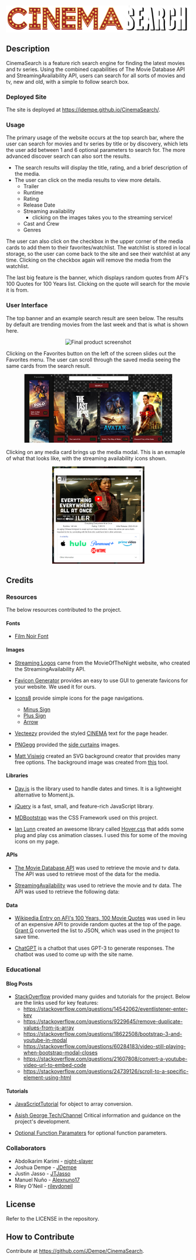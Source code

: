 <p align="center"><img src="./assets/images/header-images/cinemasearchbanner.png?raw=true" alt="CINEMA SEARCH"/></p>

## Description

CinemaSearch is a feature rich search engine for finding the latest movies and tv series.  Using the combined capabilities of The Movie Database API and StreamingAvailability API, users can search for all sorts of movies and tv, new and old, with a simple to follow search box.

### Deployed Site

The site is deployed at https://jdempe.github.io/CinemaSearch/.

### Usage

The primary usage of the website occurs at the top search bar, where the user can search for movies and tv series by title or by discovery, which lets the user add between 1 and 6 optional parameters to search for.  The more advanced discover search can also sort the results.

- The search results will display the title, rating, and a brief description of the media.
- The user can click on the media results to view more details.
  - Trailer
  - Runtime
  - Rating
  - Release Date
  - Streaming availability
    - clicking on the images takes you to the streaming service!
  - Cast and Crew
  - Genres

The user can also click on the checkbox in the upper corner of the media cards to add them to their favorites/watchlist. The watchlist is stored in local storage, so the user can come back to the site and see their watchlist at any time.  Clicking on the checkbox again will remove the media from the watchlist.

The last big feature is the banner, which displays random quotes from AFI's 100 Quotes for 100 Years list.  Clicking on the quote will search for the movie it is from.

### User Interface

The top banner and an example search result are seen below.  The results by default are trending movies from the last week and that is what is shown here.

<p align="center"><img src="./assets/images/screenshot_final.png?raw=true" alt="Final product screenshot" width=80%/></p>

Clicking on the Favorites button on the left of the screen slides out the Favorites menu.  The user can scroll through the saved media seeing the same cards from the search result.

<p align="center"><img src="./assets/images/favorites.png?raw=true" alt="favorites sidebar screenshot" width=80%/></p>

Clicking on any media card brings up the media modal.  This is an exmaple of what that looks like, with the streaming availability icons shown.

<p align="center"><img src="./assets/images/modal.png?raw=true" alt="media modal" width=50%/></p>

## Credits


### Resources

The below resources contributed to the project.


#### Fonts

- [Film Noir Font](https://www.fontspace.com/film-noir-font-f41004)

#### Images
- [Streaming Logos](https://www.movieofthenight.com/) came from the MovieOfTheNight website, who created the StreamingAvailability API.
- [Favicon Generator](https://favicon.io/favicon-generator/) provides an easy to use GUI to generate favicons for your website.  We used it for ours.

- [Icons8](https://icons8.com/icons/) provide simple icons for the page navigations.
  - [Minus Sign](https://icons8.com/icon/59837/minus)
  - [Plus Sign](https://icons8.com/icon/59864/plus)
  - [Arrow](https://icons8.com/icon/100040/up-arrow)
  
- [Vecteezy](https://www.vecteezy.com/) provided the styled [CINEMA](https://www.vecteezy.com/vector-art/540684-cinema-banner-alphabet-sign-marquee-light-bulb-vintage) text for the page header.

- [PNGegg](https://www.pngegg.com/) provided the [side curtains](https://www.pngegg.com/en/png-dhrgx) images.

- [Matt Visiwig](https://twitter.com/MattVisiwig) created an SVG background creator that provides many free options.  The background image was created from [this](https://www.svgbackgrounds.com/) tool.


#### Libraries

- [Day.js](https://day.js.org/) is the library used to handle dates and times.  It is a lightweight alternative to Moment.js.

- [jQuery](https://jquery.com/) is a fast, small, and feature-rich JavaScript library.

- [MDBootstrap](https://mdbootstrap.com/) was the CSS Framework used on this project.

- [Ian Lunn](https://github.com/IanLunn) created an awesome library called [Hover.css](https://twitter.com/davidmacd) that adds some plug and play css animation classes.  I used this for some of the moving icons on my page.

#### APIs

- [The Movie Database API](https://developers.themoviedb.org/3/getting-started/introduction) was used to retrieve the movie and tv data.  The API was used to retrieve most of the data for the media.

- [StreamingAvailability](https://developers.themoviedb.org/3/getting-started/introduction) was used to retrieve the movie and tv data.  The API was used to retrieve the following data:

#### Data

- [Wikipedia Entry on AFI's 100 Years, 100 Movie Quotes](https://en.wikipedia.org/wiki/AFI%27s_100_Years...100_Movie_Quotes) was used in lieu of an expensive API to provide random quotes at the top of the page. [Grant G](https://gist.github.com/grant0417/59022d88dfeb5aadf9f6dc2f974f9c79) converted the list to JSON, which was used in the project to save time.
  

- [ChatGPT](https://chat.openai.com/) is a chatbot that uses GPT-3 to generate responses.  The chatbot was used to come up with the site name.

### Educational
#### Blog Posts

- [StackOverflow](https://stackoverflow.com/) provided many guides and tutorials for the project.  Below are the links used for key features:
  - https://stackoverflow.com/questions/14542062/eventlistener-enter-key
  - https://stackoverflow.com/questions/9229645/remove-duplicate-values-from-js-array
  - https://stackoverflow.com/questions/18622508/bootstrap-3-and-youtube-in-modal
  - https://stackoverflow.com/questions/60284183/video-still-playing-when-bootstrap-modal-closes
  - https://stackoverflow.com/questions/21607808/convert-a-youtube-video-url-to-embed-code
  - https://stackoverflow.com/questions/24739126/scroll-to-a-specific-element-using-html

#### Tutorials

- [JavaScriptTutorial](https://www.javascripttutorial.net/object/convert-an-object-to-an-array-in-javascript/) for object to array conversion.
  
- [Asish George Tech/Channel](https://youtu.be/zrv_SAnnmtk/) Critical information and guidance on the project's development.

- [Optional Function Paramaters](https://www.geeksforgeeks.org/how-to-declare-the-optional-function-parameters-in-javascript/) for optional function parameters.


  
### Collaborators

- Abdolkarim Karimi - [night-slayer](https://github.com/mackarimi)
- Joshua Dempe - [JDempe](https://github.com/JDempe)
- Justin Jasso - [JTJasso](https://github.com/JTJasso)
- Manuel Nuño - [Alexnuno17](https://github.com/Alexnuno17)
- Riley O'Neil - [rileydoneil](https://github.com/rileydoneil)

## License

Refer to the LICENSE in the repository.

## How to Contribute

Contribute at https://github.com/JDempe/CinemaSearch.
